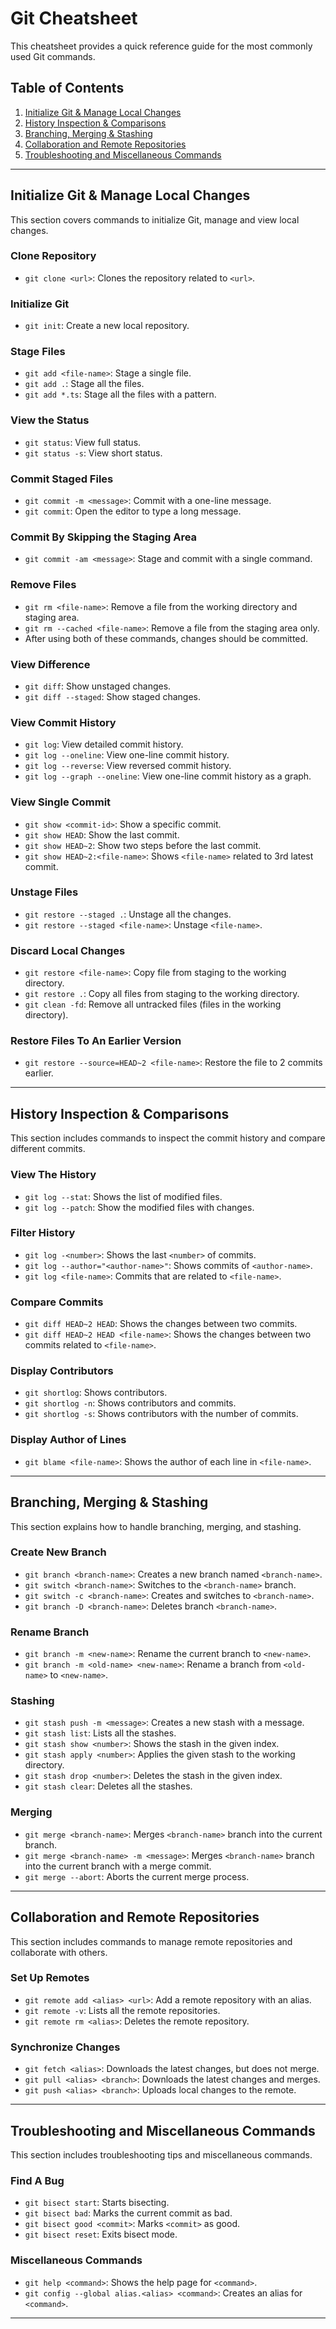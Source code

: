 # Git Cheatsheet

This cheatsheet provides a quick reference guide for the most commonly used Git commands.

## Table of Contents

1. [Initialize Git & Manage Local Changes](#initialize-git--manage-local-changes)
2. [History Inspection & Comparisons](#history-inspection--comparisons)
3. [Branching, Merging & Stashing](#branching-merging--stashing)
4. [Collaboration and Remote Repositories](#collaboration-and-remote-repositories)
5. [Troubleshooting and Miscellaneous Commands](#troubleshooting-and-miscellaneous-commands)

---

## Initialize Git & Manage Local Changes
This section covers commands to initialize Git, manage and view local changes.

### Clone Repository
- `git clone <url>`: Clones the repository related to `<url>`.

### Initialize Git
- `git init`: Create a new local repository.

### Stage Files
- `git add <file-name>`: Stage a single file.
- `git add .`: Stage all the files.
- `git add *.ts`: Stage all the files with a pattern.

### View the Status
- `git status`: View full status.
- `git status -s`: View short status.

### Commit Staged Files
- `git commit -m <message>`: Commit with a one-line message.
- `git commit`: Open the editor to type a long message.

### Commit By Skipping the Staging Area
- `git commit -am <message>`: Stage and commit with a single command.

### Remove Files
- `git rm <file-name>`: Remove a file from the working directory and staging area.
- `git rm --cached <file-name>`: Remove a file from the staging area only.
- After using both of these commands, changes should be committed.

### View Difference
- `git diff`: Show unstaged changes.
- `git diff --staged`: Show staged changes.

### View Commit History
- `git log`: View detailed commit history.
- `git log --oneline`: View one-line commit history.
- `git log --reverse`: View reversed commit history.
- `git log --graph --oneline`: View one-line commit history as a graph.

### View Single Commit
- `git show <commit-id>`: Show a specific commit.
- `git show HEAD`: Show the last commit.
- `git show HEAD~2`: Show two steps before the last commit.
- `git show HEAD~2:<file-name>`: Shows `<file-name>` related to 3rd latest commit.

### Unstage Files
- `git restore --staged .`: Unstage all the changes.
- `git restore --staged <file-name>`: Unstage `<file-name>`.

### Discard Local Changes
- `git restore <file-name>`: Copy file from staging to the working directory.
- `git restore .`: Copy all files from staging to the working directory.
- `git clean -fd`: Remove all untracked files (files in the working directory).

### Restore Files To An Earlier Version
- `git restore --source=HEAD~2 <file-name>`: Restore the file to 2 commits earlier.

---

## History Inspection & Comparisons
This section includes commands to inspect the commit history and compare different commits.

### View The History
- `git log --stat`: Shows the list of modified files.
- `git log --patch`: Show the modified files with changes.

### Filter History
- `git log -<number>`: Shows the last `<number>` of commits. 
- `git log --author="<author-name>"`: Shows commits of `<author-name>`.
- `git log <file-name>`: Commits that are related to `<file-name>`.

### Compare Commits
- `git diff HEAD~2 HEAD`: Shows the changes between two commits.
- `git diff HEAD~2 HEAD <file-name>`: Shows the changes between two commits related to `<file-name>`.

### Display Contributors
- `git shortlog`: Shows contributors.
- `git shortlog -n`: Shows contributors and commits.
- `git shortlog -s`: Shows contributors with the number of commits.

### Display Author of Lines
- `git blame <file-name>`: Shows the author of each line in `<file-name>`.

---

## Branching, Merging & Stashing
This section explains how to handle branching, merging, and stashing.

### Create New Branch
- `git branch <branch-name>`: Creates a new branch named `<branch-name>`.
- `git switch <branch-name>`: Switches to the `<branch-name>` branch.
- `git switch -c <branch-name>`: Creates and switches to `<branch-name>`.
- `git branch -D <branch-name>`: Deletes branch `<branch-name>`.

### Rename Branch
- `git branch -m <new-name>`: Rename the current branch to `<new-name>`.
- `git branch -m <old-name> <new-name>`: Rename a branch from `<old-name>` to `<new-name>`.

### Stashing
- `git stash push -m <message>`: Creates a new stash with a message.
- `git stash list`: Lists all the stashes.
- `git stash show <number>`: Shows the stash in the given index.
- `git stash apply <number>`: Applies the given stash to the working directory.
- `git stash drop <number>`: Deletes the stash in the given index.
- `git stash clear`: Deletes all the stashes.

### Merging
- `git merge <branch-name>`: Merges `<branch-name>` branch into the current branch.
- `git merge <branch-name> -m <message>`: Merges `<branch-name>` branch into the current branch with a merge commit.
- `git merge --abort`: Aborts the current merge process.

---

## Collaboration and Remote Repositories
This section includes commands to manage remote repositories and collaborate with others.

### Set Up Remotes
- `git remote add <alias> <url>`: Add a remote repository with an alias.
- `git remote -v`: Lists all the remote repositories.
- `git remote rm <alias>`: Deletes the remote repository.

### Synchronize Changes
- `git fetch <alias>`: Downloads the latest changes, but does not merge.
- `git pull <alias> <branch>`: Downloads the latest changes and merges.
- `git push <alias> <branch>`: Uploads local changes to the remote.

---

## Troubleshooting and Miscellaneous Commands
This section includes troubleshooting tips and miscellaneous commands.

### Find A Bug
- `git bisect start`: Starts bisecting.
- `git bisect bad`: Marks the current commit as bad.
- `git bisect good <commit>`: Marks `<commit>` as good.
- `git bisect reset`: Exits bisect mode.

### Miscellaneous Commands
- `git help <command>`: Shows the help page for `<command>`.
- `git config --global alias.<alias> <command>`: Creates an alias for `<command>`.

---

